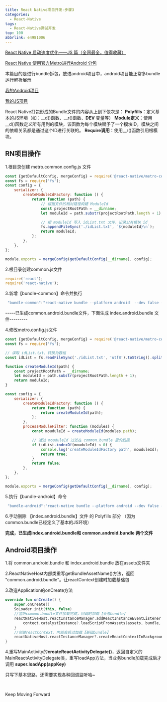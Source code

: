 ```yaml
---
title: React Native项目开发-步骤3
categories:
  - React-Native
tags:
  - React-Native调试开发
top: 100
abbrlink: e4981006
---
```




[React Native 启动速度优化——JS 篇（全网最全，值得收藏）](https://cloud.tencent.com/developer/article/1818101)

[React Native 使用官方Metro进行Android 分包](https://www.jianshu.com/p/d144f0f2dd62)

本篇目的是进行bundle拆包，放进android项目中，android项目能正常多bundle 运行解析展示



[我的Android项目](https://github.com/lanshushui/ReactNativeAndroid)

[我的JS项目](https://github.com/lanshushui/ReactNativeTs)

<!-- more -->



React Native打包形成的Bundle文件的内容从上到下依次是：
 **Polyfills**：定义基本的JS环境（如：__d()函数、__r()函数、**DEV** 变量等）
 **Module定义**：使用__d()函数定义所有用到的模块，该函数为每个模块赋予了一个模块ID，模块之间的依赖关系都是通过这个ID进行关联的。
 **Require调用**：使用__r()函数引用根模块。



## RN项目操作

1.根目录创建 metro.common.config.js 文件

```javascript
const {getDefaultConfig, mergeConfig} = require('@react-native/metro-config');
const fs = require('fs');
const config = {
    serializer: {
        createModuleIdFactory: function () {
            return function (path) {
                // 根据文件的相对路径构建 ModuleId
                const projectRootPath = __dirname;
                let moduleId = path.substr(projectRootPath.length + 1);

                // 把 moduleId 写入 idList.txt 文件，记录公有模块 id
                fs.appendFileSync('./idList.txt', `${moduleId}\n`);
                return moduleId;
            };
        },
    },
};

module.exports = mergeConfig(getDefaultConfig(__dirname), config);

```

2.根目录创建common.js文件

```javascript
require('react');
require('react-native');
```

3.新增【bundle-common】命令并执行

```javascript
 "bundle-common":"react-native bundle --platform android  --dev false --entry-file common.js --bundle-output ./output/common.android.bundle --config metro.common.config.js"
```

-----已生成common.android.bundle文件，下面生成 index.android.bundle 文件---------

4.修改metro.config.js文件

```javascript
const {getDefaultConfig, mergeConfig} = require('@react-native/metro-config');
const fs = require('fs');

// 读取 idList.txt，转换为数组
const idList = fs.readFileSync('./idList.txt', 'utf8').toString().split('\n');

function createModuleId(path) {
    const projectRootPath = __dirname;
    let moduleId = path.substr(projectRootPath.length + 1);
    return moduleId;
}

const config = {
    serializer: {
        createModuleIdFactory: function () {
            return function (path) {
                return createModuleId(path);
            };
        },
        processModuleFilter: function (modules) {
            const mouduleId = createModuleId(modules.path);

            // 通过 mouduleId 过滤在 common.bundle 里的数据
            if (idList.indexOf(mouduleId) < 0) {
                console.log('createModuleIdFactory path', mouduleId);
                return true;
            }
            return false;
        },
    },
};

module.exports = mergeConfig(getDefaultConfig(__dirname), config);

```

5.执行【bundle-android】命令

```javascript
 "bundle-android":"react-native bundle --platform android --dev false --entry-file index.js --bundle-output ./output/index.android.bundle --assets-dest ./output"
```

6.手动删除 【index.android.bundle】文件 的 Polyfills 部分 （因为common.bundle已经定义了基本的JS环境）



**完成，已生成index.android.bundle和 common.android.bundle 两个文件**



## Android项目操作

1.将 common.android.bundle 和 index.android.bundle 放在assets文件夹

2.ReactNativeHost内部类重写getBundleAssetName()方法，返回 "common.android.bundle"。让reactContext创建时加载基础包

3.改造Application的onCreate方法

```kotlin
override fun onCreate() {
    super.onCreate()
    SoLoader.init(this, false)
    //监听common.bundle文件加载完成，回调时加载【业务bundle】
    reactNativeHost.reactInstanceManager.addReactInstanceEventListener { contect ->
        contect.catalystInstance?.loadScriptFromAssets(assets, bundle, false)
    }
    //创建reactContext，内部会启动加载【基础bundle】
    reactNativeHost.reactInstanceManager?.createReactContextInBackground()
}
```

4.重写MainActivity的**createReactActivityDelegate()**，返回自定义的MainReactActivityDelegate类，重写loadApp方法，当业务bundle加载完成后才调用 **super.loadApp(appKey)**



只写下基本思路，还需要实现各种回调监听哈~

​	

Keep Moving Forward

